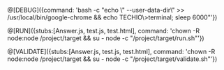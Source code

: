 @[DEBUG]({command: 'bash -c "echo \\" --user-data-dir\\" >> /usr/local/bin/google-chrome && echo TECHIO\\>terminal; sleep 6000"'})

@[RUN]({stubs:[Answer.js, test.js, test.html], command: 'chown -R node:node /project/target && su - node -c "/project/target/run.sh"'})

@[VALIDATE]({stubs:[Answer.js, test.js, test.html], command: 'chown -R node:node /project/target && su - node -c "/project/target/validate.sh"'})
